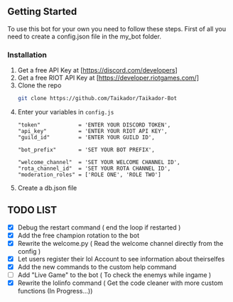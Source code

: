 <!-- GETTING STARTED -->
## Getting Started

To use this bot for your own you need to follow these steps.
First of all you need to create a config.json file in the my_bot folder.

### Installation

1. Get a free API Key at [https://discord.com/developers]
2. Get a free RIOT API Key at [https://developer.riotgames.com/]
3. Clone the repo
   ```sh
   git clone https://github.com/Taikador/Taikador-Bot
   ```
4. Enter your variables in `config.js`
   ```JS
   "token"            = 'ENTER YOUR DISCORD TOKEN',
   "api_key"          = 'ENTER YOUR RIOT API KEY',
   "guild_id"         = 'ENTER YOUR GUILD ID',
   
   "bot_prefix"       = 'SET YOUR BOT PREFIX',
   
   "welcome_channel"  = 'SET YOUR WELCOME CHANNEL ID',
   "rota_channel_id"  = 'SET YOUR ROTA CHANNEL ID',
   "moderation_roles" = ['ROLE ONE', 'ROLE TWO']
   ```
5. Create a db.json file

 ## TODO LIST

- [x] Debug the restart command ( end the loop if restarted )
- [x] Add the free champion rotation to the bot
- [x] Rewrite the welcome.py ( Read the welcome channel directly from the config )
- [x] Let users register their lol Account to see information about theirselfes
- [x] Add the new commands to the custom help command
- [ ] Add "Live Game" to the bot ( To check the enemys while ingame )
- [x] Rewrite the lolinfo command ( Get the code cleaner with more custom functions (In Progress...))
